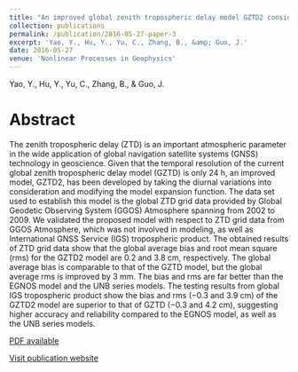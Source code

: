 ```yaml
---
title: "An improved global zenith tropospheric delay model GZTD2 considering diurnal variations"
collection: publications
permalink: /publication/2016-05-27-paper-3
excerpt: 'Yao, Y., Hu, Y., Yu, C., Zhang, B., &amp; Guo, J.'
date: 2016-05-27
venue: 'Nonlinear Processes in Geophysics'
---
```

Yao, Y., Hu, Y., Yu, C., Zhang, B., &amp; Guo, J.

Abstract
=====
The zenith tropospheric delay (ZTD) is an important atmospheric parameter in the wide application of global navigation satellite systems (GNSS) technology in geoscience. Given that the temporal resolution of the current global zenith tropospheric delay model (GZTD) is only 24 h, an improved model, GZTD2, has been developed by taking the diurnal variations into consideration and modifying the model expansion function. The data set used to establish this model is the global ZTD grid data provided by Global Geodetic Observing System (GGOS) Atmosphere spanning from 2002 to 2009. We validated the proposed model with respect to ZTD grid data from GGOS Atmosphere, which was not involved in modeling, as well as International GNSS Service (IGS) tropospheric product. The obtained results of ZTD grid data show that the global average bias and root mean square (rms) for the GZTD2 model are 0.2 and 3.8 cm, respectively. The global average bias is comparable to that of the GZTD model, but the global average rms is improved by 3 mm. The bias and rms are far better than the EGNOS model and the UNB series models. The testing results from global IGS tropospheric product show the bias and rms (−0.3 and 3.9 cm) of the GZTD2 model are superior to that of GZTD (−0.3 and 4.2 cm), suggesting higher accuracy and reliability compared to the EGNOS model, as well as the UNB series models.  
  
[PDF available](/files/paper3.pdf)   

[Visit publication website](https://doi.org/10.5194/npg-23-127-2016)
